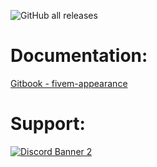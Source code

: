 ![GitHub all releases](https://img.shields.io/github/downloads/wasabirobby/fivem-appearance/total?style=flat-square)
# Documentation:
[Gitbook - fivem-appearance](https://wasabirobby.gitbook.io/wasabi-scripts/scripts/fivem-appearance)

# Support:
<a href='https://discord.gg/79zjvy4JMs'>![Discord Banner 2](https://discordapp.com/api/guilds/1025493337031049358/widget.png?style=banner2)</a>

